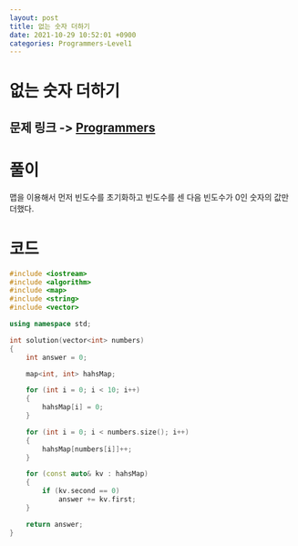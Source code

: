 ```yaml
---
layout: post
title: 없는 숫자 더하기
date: 2021-10-29 10:52:01 +0900
categories: Programmers-Level1
---
```


# 없는 숫자 더하기
## 문제 링크 -> [Programmers](https://programmers.co.kr/learn/courses/30/lessons/86051?language=cpp)

# 풀이
맵을 이용해서 먼저 빈도수를 초기화하고 빈도수를 센 다음 빈도수가 0인 숫자의 값만 더했다.

# 코드
```c++
#include <iostream>
#include <algorithm>
#include <map>
#include <string>
#include <vector>

using namespace std;

int solution(vector<int> numbers) 
{
	int answer = 0;

	map<int, int> hahsMap;

	for (int i = 0; i < 10; i++)
	{
		hahsMap[i] = 0;
	}

	for (int i = 0; i < numbers.size(); i++)
	{
		hahsMap[numbers[i]]++;
	}

	for (const auto& kv : hahsMap)
	{
		if (kv.second == 0)
			answer += kv.first;
	}

	return answer;
}
```
